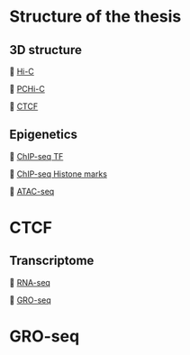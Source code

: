 # Structure of the thesis

## 3D structure

:open_file_folder: [Hi-C](HiC)

:open_file_folder: [PCHi-C](Cabrera_2022_PhDthesis_code/PHiC)

:open_file_folder: [CTCF](#CTCF)

## Epigenetics

:open_file_folder: [ChIP-seq TF](#p53-ChIPseq)

:open_file_folder: [ChIP-seq Histone marks](MonicaCabreraP/ChIPseq_Explained)

:open_file_folder: [ATAC-seq](MonicaCabreraP/ATACseq_Explained)

# CTCF


## Transcriptome

:open_file_folder: [RNA-seq](MonicaCabreraP/RNAseq_Explained)

:open_file_folder: [GRO-seq](#GRO-seq)

# GRO-seq

